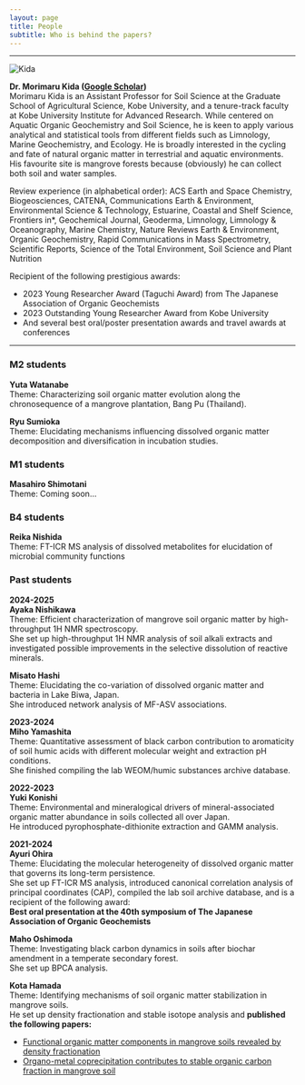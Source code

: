 ```yaml
---
layout: page
title: People
subtitle: Who is behind the papers? 
---
```

***
![Kida](/assets/img/Prof_250.png)  

**Dr. Morimaru Kida ([Google Scholar](https://scholar.google.com/citations?user=lG3N_EgAAAAJ&hl=en))**  
Morimaru Kida is an Assistant Professor for Soil Science at the Graduate School of Agricultural Science, Kobe University, and a tenure-track faculty at Kobe University Institute for Advanced Research.
While centered on Aquatic Organic Geochemistry and Soil Science, he is keen to apply various analytical and statistical tools from different fields such as Limnology, Marine Geochemistry, and Ecology.
He is broadly interested in the cycling and fate of natural organic matter in terrestrial and aquatic environments. His favourite site is mangrove forests because (obviously) he can collect both soil and water samples. 

Review experience (in alphabetical order): ACS Earth and Space Chemistry, Biogeosciences, CATENA, Communications Earth & Environment, Environmental Science & Technology, Estuarine, Coastal and Shelf Science, Frontiers in*, Geochemical Journal, Geoderma, Limnology, Limnology & Oceanography, Marine Chemistry, Nature Reviews Earth & Environment, Organic Geochemistry, Rapid Communications in Mass Spectrometry, Scientific Reports, Science of the Total Environment, Soil Science and Plant Nutrition

Recipient of the following prestigious awards:  
* 2023 Young Researcher Award (Taguchi Award) from The Japanese Association of Organic Geochemists
* 2023 Outstanding Young Researcher Award from Kobe University
* And several best oral/poster presentation awards and travel awards at conferences

***
### M2 students
**Yuta Watanabe**  
Theme: Characterizing soil organic matter evolution along the chronosequence of a mangrove plantation, Bang Pu (Thailand).  

**Ryu Sumioka**  
Theme: Elucidating mechanisms influencing dissolved organic matter decomposition and diversification in incubation studies. 

### M1 students
**Masahiro Shimotani**  
Theme: Coming soon...  

### B4 students
**Reika Nishida**  
Theme: FT-ICR MS analysis of dissolved metabolites for elucidation of microbial community functions

### Past students
**2024-2025**  
**Ayaka Nishikawa**  
Theme: Efficient characterization of mangrove soil organic matter by high-throughput 1H NMR spectroscopy.  
She set up high-throughput 1H NMR analysis of soil alkali extracts and investigated possible improvements in the selective dissolution of reactive minerals.  

**Misato Hashi**  
Theme: Elucidating the co-variation of dissolved organic matter and bacteria in Lake Biwa, Japan.  
She introduced network analysis of MF-ASV associations.  

**2023-2024**  
**Miho Yamashita**  
Theme: Quantitative assessment of black carbon contribution to aromaticity of soil humic acids with different molecular weight and extraction pH conditions.  
She finished compiling the lab WEOM/humic substances archive database.

**2022-2023**  
**Yuki Konishi**  
Theme: Environmental and mineralogical drivers of mineral-associated organic matter abundance in soils collected all over Japan.  
He introduced pyrophosphate-dithionite extraction and GAMM analysis.

**2021-2024**  
**Ayuri Ohira**  
Theme: Elucidating the molecular heterogeneity of dissolved organic matter that governs its long-term persistence.  
She set up FT-ICR MS analysis, introduced canonical correlation analysis of principal coordinates (CAP), compiled the lab soil archive database, and is a recipient of the following award:  
**Best oral presentation at the 40th symposium of The Japanese Association of Organic Geochemists**  

**Maho Oshimoda**  
Theme: Investigating black carbon dynamics in soils after biochar amendment in a temperate secondary forest.  
She set up BPCA analysis.

**Kota Hamada**  
Theme: Identifying mechanisms of soil organic matter stabilization in mangrove soils.  
He set up density fractionation and stable isotope analysis and **published the following papers:**  
* [Functional organic matter components in mangrove soils revealed by density fractionation](https://www.tandfonline.com/doi/full/10.1080/00380768.2024.2304761)
* [Organo-metal coprecipitation contributes to stable organic carbon fraction in mangrove soil](https://www.sciencedirect.com/science/article/pii/S0341816225003777)
